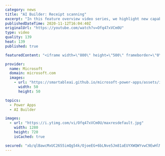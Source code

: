 ```yaml
---
category: news
title: "AI Builder: Receipt scanning"
excerpt: "In this feature overview video series, we highlight new capabilities included in the latest update to AI Builder.  Receipt scanning is a new AI Builder feature that processes receipts to identify and extract information. The AI model identifies receipt data, merchant information, total price, and taxes"
publishedDateTime: 2020-11-12T16:04:40Z
originalUrl: "https://youtube.com/watch?v=Ofq47xVCm0U"
type: video
quality: 139
heat: 139
published: true

featuredContent: "<iframe width=\"800\" height=\"500\" frameborder=\"0\" src=\"https://www.youtube.com/embed/Ofq47xVCm0U\" allow=\"accelerometer; autoplay; encrypted-media; gyroscope; picture-in-picture\" allowfullscreen></iframe>"

provider:
  name: Microsoft
  domain: microsoft.com
  images:
    - url: "https://smartableai.github.io/microsoft-power-apps/assets/images/organizations/microsoft.com-50x50.jpg"
      width: 50
      height: 50

topics:
  - Power Apps
  - AI Builder

images:
  - url: "https://i.ytimg.com/vi/Ofq47xVCm0U/maxresdefault.jpg"
    width: 1280
    height: 720
    isCached: true

secured: "xb/qlBawcMxUC2655imQg54k/OjoeEG+6bLNve5Jm81aEUYXWQWYvwC9EwHlMrSbqd9F7Z9+L32HXIyvR84jLxKJhisQT2FQJW5JooQ8s8w4JwQr39iIUS2ez2ITBVUGIW/77ArUbHx9mFCCjJRU9+ietTYZwnoRK/iBvuJkBy0tvHjYASMJj6+LPYf4ebM5GH4d2/aNelBkWpz3z34QI6+H5cjALoVJotLh1Mj5u6sdPMJm8950JRzCi5BkNipvKr3MdrdF2yQicQ5IbAhSBu2aFo3FGC6eeVDFB2O+yirTktz9KgP2kr4Kr/m8Nx4hqGxS6m8bOOdy8Oc5gCvwMGkyDziEyV+k56GIxjjeKMyLSAtPZaeNEoYH7zW2m/CnvWAmBDYOWoAJrhRRHdZSPOEs+BA3bYsgTj15D3MMEQM=;KEz13qbC6uK24GcCCddoLA=="
---
```


